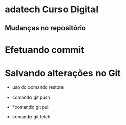 # adatech Curso Digital

## Mudanças no repositório

# Efetuando commit

# Salvando alterações no Git

* uso do comando restore

* comando git push
* *comando git pull
* comando git fetch
